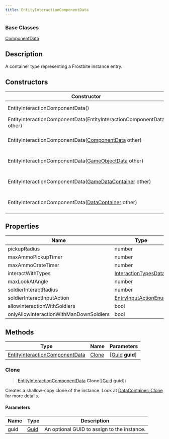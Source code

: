 ```yaml
---
title: EntityInteractionComponentData
---
```

### Base Classes

[ComponentData](/vext/ref/fb/componentdata/)

## Description

A container type representing a Frostbite instance entry.

## Constructors

| Constructor                                                                               | Description                                                                                                                                         |
| ----------------------------------------------------------------------------------------- | --------------------------------------------------------------------------------------------------------------------------------------------------- |
| EntityInteractionComponentData()                                                          | Create a new instance of this container type.                                                                                                       |
| EntityInteractionComponentData(EntityInteractionComponentData other)                      | Create a reference copy of an instance of the same type.                                                                                            |
| EntityInteractionComponentData([ComponentData](/vext/ref/fb/componentdata/) other)                      | Upcast an instance of type [ComponentData](/vext/ref/fb/componentdata/) to [EntityInteractionComponentData](/vext/ref/fb/entityinteractioncomponentdata/).                      |
| EntityInteractionComponentData([GameObjectData](/vext/ref/fb/gameobjectdata/) other)                    | Upcast an instance of type [GameObjectData](/vext/ref/fb/gameobjectdata/) to [EntityInteractionComponentData](/vext/ref/fb/entityinteractioncomponentdata/).                    |
| EntityInteractionComponentData([GameDataContainer](/vext/ref/fb/gamedatacontainer/) other)              | Upcast an instance of type [GameDataContainer](/vext/ref/fb/gamedatacontainer/) to [EntityInteractionComponentData](/vext/ref/fb/entityinteractioncomponentdata/).              |
| EntityInteractionComponentData([DataContainer](/vext/ref/shared/class/datacontainer) other) | Upcast an instance of type [DataContainer](/vext/ref/shared/class/datacontainer) to [EntityInteractionComponentData](/vext/ref/fb/entityinteractioncomponentdata/). |

## Properties

| Name                                    | Type                                         | Description |
| --------------------------------------- | -------------------------------------------- | ----------- |
| pickupRadius                            | number                                       |             |
| maxAmmoPickupTimer                      | number                                       |             |
| maxAmmoCrateTimer                       | number                                       |             |
| interactWithTypes                       | [InteractionTypesData](/vext/ref/fb/interactiontypesdata/) |             |
| maxLookAtAngle                          | number                                       |             |
| soldierInteractRadius                   | number                                       |             |
| soldierInteractInputAction              | [EntryInputActionEnum](/vext/ref/fb/entryinputactionenum/) |             |
| allowInteractionWithSoldiers            | bool                                         |             |
| onlyAllowInteractionWithManDownSoldiers | bool                                         |             |

## Methods

| Type                                                             | Name            | Parameters                                     |
| ---------------------------------------------------------------- | --------------- | ---------------------------------------------- |
| [EntityInteractionComponentData](/vext/ref/fb/entityinteractioncomponentdata/) | [Clone](#clone) | \[[Guid](/vext/ref/shared/class/guid) **guid**\] |

### Clone

> [EntityInteractionComponentData](/vext/ref/fb/entityinteractioncomponentdata/) **Clone**(\[[Guid](/vext/ref/shared/class/guid) **guid**\])

Creates a shallow-copy clone of the instance. Look at [DataContainer::Clone](/vext/ref/shared/class/datacontainer#clone) for more details.

#### Parameters

| Name | Type         | Description                                 |
| ---- | ------------ | ------------------------------------------- |
| guid | [Guid](/vext/ref/shared/class/guid/) | An optional GUID to assign to the instance. |
